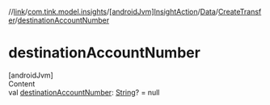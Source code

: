 //[link](../../../../index.md)/[com.tink.model.insights](../../../index.md)/[[androidJvm]InsightAction](../../index.md)/[Data](../index.md)/[CreateTransfer](index.md)/[destinationAccountNumber](destination-account-number.md)



# destinationAccountNumber  
[androidJvm]  
Content  
val [destinationAccountNumber](destination-account-number.md): [String](https://kotlinlang.org/api/latest/jvm/stdlib/kotlin/-string/index.html)? = null  



